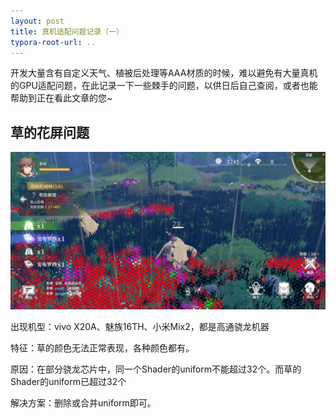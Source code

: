 ```yaml
---
layout: post
title: 真机适配问题记录（一）
typora-root-url: ..
---
```


开发大量含有自定义天气、植被后处理等AAA材质的时候，难以避免有大量真机的GPU适配问题，在此记录一下一些棘手的问题，以供日后自己查阅，或者也能帮助到正在看此文章的您~



## 草的花屏问题

![Lark20200927-111711](/assets/postasset/2021-2-25-真机适配问题记录（一）/Lark20200927-111711-1620731420108.jpg)

出现机型：vivo X20A、魅族16TH、小米Mix2，都是高通骁龙机器

特征：草的颜色无法正常表现，各种颜色都有。

原因：在部分骁龙芯片中，同一个Shader的uniform不能超过32个。而草的Shader的uniform已超过32个

解决方案：删除或合并uniform即可。